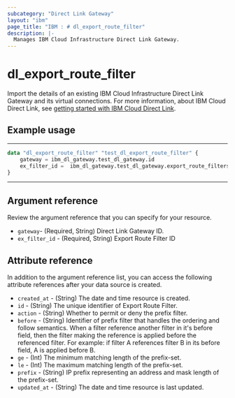 ```yaml
---
subcategory: "Direct Link Gateway"
layout: "ibm"
page_title: "IBM : # dl_export_route_filter"
description: |-
  Manages IBM Cloud Infrastructure Direct Link Gateway.
---
```


# dl_export_route_filter

Import the details of an existing IBM Cloud Infrastructure Direct Link Gateway and its virtual connections. For more information, about IBM Cloud Direct Link, see [getting started with IBM Cloud Direct Link](https://cloud.ibm.com/docs/dl?topic=dl-get-started-with-ibm-cloud-dl).


## Example usage

---
```terraform
data "dl_export_route_filter" "test_dl_export_route_filter" {
    gateway = ibm_dl_gateway.test_dl_gateway.id
    ex_filter_id =  ibm_dl_gateway.test_dl_gateway.export_route_filters[0].ex_filter_id
}
```
---
## Argument reference
Review the argument reference that you can specify for your resource. 

- `gateway`- (Required, String) Direct Link Gateway ID.
-  `ex_filter_id` - (Required, String) Export Route Filter ID


## Attribute reference
In addition to the argument reference list, you can access the following attribute references after your data source is created.

- `created_at` - (String) The date and time resource is created.
- `id` - (String) The unique identifier of Export Route Filter.
- `action` - (String) Whether to permit or deny the prefix filter.
- `before` - (String) Identifier of prefix filter that handles the ordering and follow semantics. When a filter reference another filter in it's before field, then the filter making the reference is applied before the referenced filter. For example: if filter A references filter B in its before field, A is applied before B.
- `ge` - (Int) The minimum matching length of the prefix-set.
- `le` - (Int) The maximum matching length of the prefix-set.
- `prefix` - (String) IP prefix representing an address and mask length of the prefix-set.
- `updated_at` - (String) The date and time resource is last updated.

